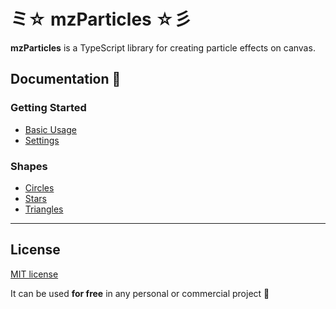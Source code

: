 # ミ☆ mzParticles ☆彡

**mzParticles** is a TypeScript library for creating particle effects on canvas.

## Documentation 🔖
### Getting Started 
- [Basic Usage](https://particles.mzsoft.org/pages/basic-usage.html)
- [Settings](https://particles.mzsoft.org/pages/settings.html)
### Shapes 
- [Circles](https://particles.mzsoft.org/pages/circles.html)
- [Stars](https://particles.mzsoft.org/pages/stars.html)
- [Triangles](https://particles.mzsoft.org/pages/triangles.html)
------------------------------









































































































































## License

[MIT license](https://github.com/mzusin/mz-particles/blob/main/LICENSE.md)

It can be used **for free** in any personal or commercial project :gift: 


















































































































































